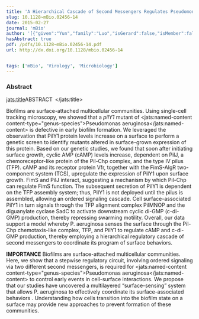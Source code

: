 ```yaml
---
title: 'A Hierarchical Cascade of Second Messengers Regulates Pseudomonas aeruginosa Surface Behaviors'
slug: 10.1128~mBio.02456-14
date: 2015-02-27
journal: 'mBio'
author: '[{"given":"Yun","family":"Luo","isGerard":false,"isMember":false,"isFirst":false,"isCorresponding":false},{"given":"Kun","family":"Zhao","isGerard":false,"isMember":true,"isFirst":false,"isCorresponding":false},{"given":"Amy E.","family":"Baker","isGerard":false,"isMember":false,"isFirst":false,"isCorresponding":false},{"given":"Sherry L.","family":"Kuchma","isGerard":false,"isMember":false,"isFirst":false,"isCorresponding":false},{"given":"Kimberly A.","family":"Coggan","isGerard":false,"isMember":false,"isFirst":false,"isCorresponding":false},{"given":"Matthew C.","family":"Wolfgang","isGerard":false,"isMember":false,"isFirst":false,"isCorresponding":false},{"given":"Gerard C. L.","family":"Wong","isGerard":true,"isMember":true,"isFirst":false,"isCorresponding":false},{"given":"George A.","family":"O’Toole","isGerard":false,"isMember":false,"isFirst":false,"isCorresponding":false}]'
hasAbstract: true
pdf: /pdfs/10.1128~mBio.02456-14.pdf
url: http://dx.doi.org/10.1128/mbio.02456-14


tags: ['mBio', 'Virology', 'Microbiology']
---
```

<!--truncate-->
### Abstract
<jats:title>ABSTRACT </jats:title>

Biofilms are surface-attached multicellular communities. Using single-cell tracking microscopy, we showed that a
_pilY1_
mutant of
<jats:named-content content-type="genus-species">Pseudomonas aeruginosa</jats:named-content>
is defective in early biofilm formation. We leveraged the observation that PilY1 protein levels increase on a surface to perform a genetic screen to identify mutants altered in surface-grown expression of this protein. Based on our genetic studies, we found that soon after initiating surface growth, cyclic AMP (cAMP) levels increase, dependent on PilJ, a chemoreceptor-like protein of the Pil-Chp complex, and the type IV pilus (TFP). cAMP and its receptor protein Vfr, together with the FimS-AlgR two-component system (TCS), upregulate the expression of PilY1 upon surface growth. FimS and PilJ interact, suggesting a mechanism by which Pil-Chp can regulate FimS function. The subsequent secretion of PilY1 is dependent on the TFP assembly system; thus, PilY1 is not deployed until the pilus is assembled, allowing an ordered signaling cascade. Cell surface-associated PilY1 in turn signals through the TFP alignment complex PilMNOP and the diguanylate cyclase SadC to activate downstream cyclic di-GMP (c-di-GMP) production, thereby repressing swarming motility. Overall, our data support a model whereby P. aeruginosa senses the surface through the Pil-Chp chemotaxis-like complex, TFP, and PilY1 to regulate cAMP and c-di-GMP production, thereby employing a hierarchical regulatory cascade of second messengers to coordinate its program of surface behaviors.


**IMPORTANCE**
Biofilms are surface-attached multicellular communities. Here, we show that a stepwise regulatory circuit, involving ordered signaling via two different second messengers, is required for
<jats:named-content content-type="genus-species">Pseudomonas aeruginosa</jats:named-content>
to control early events in cell-surface interactions. We propose that our studies have uncovered a multilayered “surface-sensing” system that allows P. aeruginosa to effectively coordinate its surface-associated behaviors
_._
Understanding how cells transition into the biofilm state on a surface may provide new approaches to prevent formation of these communities.
